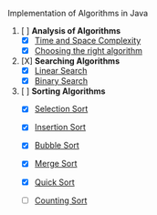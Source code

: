 Implementation of Algorithms in Java

1. [ ] **Analysis of Algorithms**
    - [X] [Time and Space Complexity](../Algorithm/src/main/java/TimeAndSpaceComplexity.md)
    - [X] [Choosing the right algorithm](../Algorithm/src/main/java/RightAlgorithm.md)
        
2. [X] **Searching Algorithms**
    - [X] [Linear Search](../Algorithm/src/main/java/searching/LinearSearch.java)
    - [X] [Binary Search](../Algorithm/src/main/java/searching/BinarySearch.java)

2. [ ] **Sorting Algorithms**
	- [X] [Selection Sort](../Algorithm/src/main/java/sorting/SelectionSort.java)
	- [X] [Insertion Sort](../Algorithm/src/main/java/sorting/InsertionSort.java)
	- [X] [Bubble Sort](../Algorithm/src/main/java/sorting/BubbleSort.java)
	- [X] [Merge Sort](../Algorithm/src/main/java/sorting/MergeSort.java)
	- [X] [Quick Sort](../Algorithm/src/main/java/sorting/QuickSort.java)
	- [ ] [Counting Sort](../Algorithm/src/main/java/sorting/CountingSort.java)

